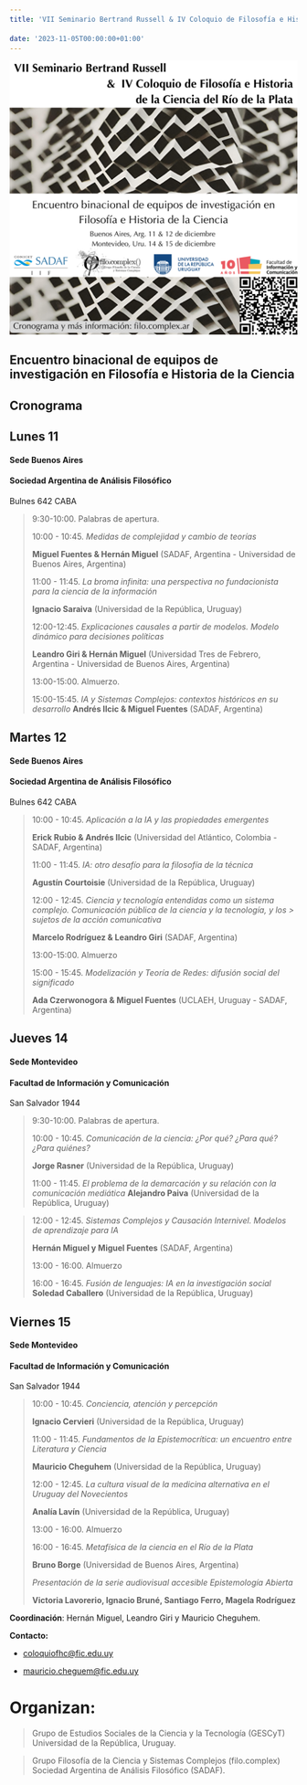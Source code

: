```yaml
---
title: 'VII Seminario Bertrand Russell & IV Coloquio de Filosofía e Historia de la Ciencia del Río de la Plata'

date: '2023-11-05T00:00:00+01:00'
---
```


![image](col_russell.png)

## Encuentro binacional de equipos de investigación en Filosofía e Historia de la Ciencia

## Cronograma

## Lunes 11

#### Sede Buenos Aires
#### Sociedad Argentina de Análisis Filosófico
Bulnes 642 CABA

> 9:30-10:00. Palabras de apertura.
>
> 10:00 - 10:45. *Medidas de complejidad y cambio de teorías*
>
> **Miguel Fuentes & Hernán Miguel** (SADAF, Argentina - Universidad de
> Buenos Aires, Argentina)
>
> 11:00 - 11:45. *La broma infinita: una perspectiva no fundacionista para la ciencia de la información*
>
> **Ignacio Saraiva** (Universidad de la República, Uruguay)
>
> 12:00-12:45. *Explicaciones causales a partir de modelos. Modelo dinámico para decisiones políticas*
>
> **Leandro Giri & Hernán Miguel** (Universidad Tres de Febrero,
> Argentina - Universidad de Buenos Aires, Argentina)
>
> 13:00-15:00. Almuerzo.
>
> 15:00-15:45. *IA y Sistemas Complejos: contextos históricos en su desarrollo* 
> **Andrés Ilcic & Miguel Fuentes** (SADAF, Argentina)

## Martes 12

#### Sede Buenos Aires
#### Sociedad Argentina de Análisis Filosófico
Bulnes 642 CABA

> 10:00 - 10:45. *Aplicación a la IA y las propiedades emergentes*
>
> **Erick Rubio & Andrés Ilcic** (Universidad del Atlántico, Colombia -
> SADAF, Argentina)
>
> 11:00 - 11:45. *IA: otro desafío para la filosofía de la técnica*
>
> **Agustín Courtoisie** (Universidad de la República, Uruguay)
>
> 12:00 - 12:45. *Ciencia y tecnología entendidas como un sistema complejo. Comunicación pública de la ciencia y la tecnología, y los > sujetos de la acción comunicativa*
>
> **Marcelo Rodríguez & Leandro Giri** (SADAF, Argentina)
>
> 13:00-15:00. Almuerzo
>
> 15:00 - 15:45. *Modelización y Teoría de Redes: difusión social del significado*
>
> **Ada Czerwonogora & Miguel Fuentes** (UCLAEH, Uruguay - SADAF,
> Argentina)

## Jueves 14

####  Sede Montevideo
#### Facultad de Información y Comunicación
San Salvador 1944

> 9:30-10:00. Palabras de apertura.
>
> 10:00 - 10:45. *Comunicación de la ciencia: ¿Por qué? ¿Para qué? ¿Para quiénes?*
>
> **Jorge Rasner** (Universidad de la República, Uruguay)
>
> 11:00 - 11:45. *El problema de la demarcación y su relación con la comunicación mediática*
> **Alejandro Paiva** (Universidad de la República, Uruguay)

>
> 12:00 - 12:45. *Sistemas Complejos y Causación Internivel. Modelos de aprendizaje para IA* 
> 
> **Hernán Miguel y Miguel Fuentes** (SADAF, Argentina) 
>
> 13:00 - 16:00. Almuerzo
>
> 16:00 - 16:45.  *Fusión de lenguajes: IA en la investigación social*
> **Soledad Caballero** (Universidad de la República, Uruguay)
>



## Viernes 15

#### Sede Montevideo
#### Facultad de Información y Comunicación
San Salvador 1944

> 10:00 - 10:45. *Conciencia, atención y percepción*
>
> **Ignacio Cervieri** (Universidad de la República, Uruguay)
>
> 11:00 - 11:45. *Fundamentos de la Epistemocrítica: un encuentro entre Literatura y Ciencia*
>
> **Mauricio Cheguhem** (Universidad de la República, Uruguay)
>
> 12:00 - 12:45. *La cultura visual de la medicina alternativa en el Uruguay del Novecientos*
>
> **Analía Lavín** (Universidad de la República, Uruguay)
>
> 13:00 - 16:00. Almuerzo
>
> 16:00 - 16:45. *Metafísica de la ciencia en el Río de la Plata*
>
> **Bruno Borge** (Universidad de Buenos Aires, Argentina)
> 
> *Presentación de la serie audiovisual accesible Epistemología Abierta*
>
> **Victoria Lavorerio, Ignacio Bruné, Santiago Ferro, Magela Rodríguez**


**Coordinación**: Hernán Miguel, Leandro Giri y Mauricio Cheguhem.

**Contacto:**

* [coloquiofhc@fic.edu.uy](mailto:coloquiofhc@fic.edu.uy)

* [mauricio.cheguem@fic.edu.uy](mailto:mauricio.cheguem@fic.edu.uy)

# Organizan:

> Grupo de Estudios Sociales de la Ciencia y la Tecnología (GESCyT)
> Universidad de la República, Uruguay.

> Grupo Filosofía de la Ciencia y Sistemas Complejos (filo.complex)
> Sociedad Argentina de Análisis Filosófico (SADAF).

